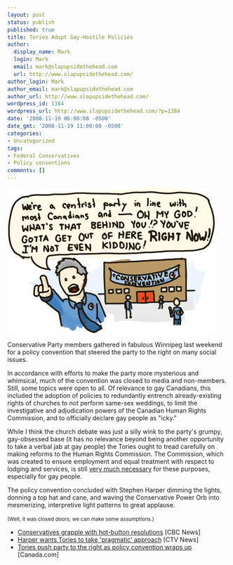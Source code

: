 ```yaml
---
layout: post
status: publish
published: true
title: Tories Adopt Gay-Hostile Policies
author:
  display_name: Mark
  login: Mark
  email: mark@slapupsidethehead.com
  url: http://www.slapupsidethehead.com/
author_login: Mark
author_email: mark@slapupsidethehead.com
author_url: http://www.slapupsidethehead.com/
wordpress_id: 1384
wordpress_url: http://www.slapupsidethehead.com/?p=1384
date: '2008-11-19 06:00:08 -0500'
date_gmt: '2008-11-19 11:00:08 -0500'
categories:
- Uncategorized
tags:
- Federal Conservatives
- Policy conventions
comments: []
---
```

![](/wp-content/media/2008/11/conservative-convention.jpg "Godzilla and Clover are mating! I'm dead serious!")

Conservative Party members gathered in fabulous Winnipeg last weekend for a policy convention that steered the party to the right on many social issues.

In accordance with efforts to make the party more mysterious and whimsical, much of the convention was closed to media and non-members. Still, some topics were open to all. Of relevance to gay Canadians, this included the adoption of policies to redundantly entrench already-existing rights of churches to not perform same-sex weddings,  to limit the investigative and adjudication powers of the Canadian Human Rights Commission, and to officially declare gay people as "icky."

While I think the church debate was just a silly wink to the party's grumpy, gay-obsessed base (it has no relevance beyond being another opportunity to take a verbal jab at gay people) the Tories ought to tread carefully on making reforms to the Human Rights Commission. The Commission, which was created to ensure employment and equal treatment with respect to lodging and services, is still [very much necessary](http://www.slapupsidethehead.com/2008/11/lesbian-couple-denied-basement-suite/ "Seriously; lodging rights are still in danger!?") for these purposes, especially for gay people.

The policy convention concluded with Stephen Harper dimming the lights, donning a top hat and cane, and waving the Conservative Power Orb into mesmerizing, interpretive light patterns to great applause.

<small>(Well, it was closed doors; we can make some assumptions.)</small>

- [Conservatives grapple with hot-button resolutions](http://www.cbc.ca/canada/story/2008/11/15/conservatives.html) [CBC News]
- [Harper wants Tories to take 'pragmatic' approach](http://www.ctv.ca/servlet/ArticleNews/story/CTVNews/20081113/Harper_party_081113/20081113?hub=Canada) [CTV News]
- [Tories push party to the right as policy convention wraps up](http://www.canada.com/topics/news/national/story.html?id=adfc510d-6be8-4f4b-9092-5c0e800fcc9d) [Canada.com]
